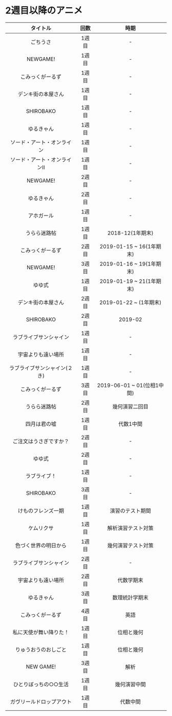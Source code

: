 # 2週目以降のアニメ
|タイトル|回数|時期
|:---:|:---:|:---:
|ごちうさ|1週目|-
|NEWGAME!|1週目|-
|こみっくがーるず|1週目|-
|デンキ街の本屋さん|1週目|-
|SHIROBAKO |1週目|-
|ゆるきゃん|1週目|-
|ソード・アート・オンライン|1週目|-
|ソード・アート・オンラインⅡ|1週目|-
|NEWGAME!|2週目|-
|ゆるきゃん|2週目|-
|アホガール|1週目|-
|うらら迷路帖|1週目|2018-12(1年期末)
|こみっくがーるず|2週目|2019-01-15 ~ 16(1年期末)
|NEWGAME!|3週目|2019-01-16 ~ 19(1年期末)
|ゆゆ式|1週目|2019-01-19 ~ 21(1年期末)
|デンキ街の本屋さん|2週目|2019-01-22 ~ (1年期末)
|SHIROBAKO |2週目|2019-02
|ラブライブサンシャイン|1週目|-
|宇宙よりも遠い場所|1週目|-
|ラブライブサンシャイン(２き)|1週目|-
|こみっくがーるず|3週目|2019-06-01 ~ 01(位相1中間)
|うらら迷路帖|2週目|幾何演習二回目
|四月は君の嘘|1週目|代数1中間
|ご注文はうさぎですか？|2週目|-
|ゆゆ式|2週目|-
|ラブライブ！|1週目|-
|SHIROBAKO|3週目|-
|けものフレンズ一期|1週目|演習のテスト期間
|ケムリクサ|1週目|解析演習テスト対策
|色づく世界の明日から|1週目|幾何演習テスト対策
|ラブライブサンシャイン|2週目|-
|宇宙よりも遠い場所|2週目|代数学期末
|ゆるきゃん|3週目|数理統計学期末
|こみっくがーるず|4週目|英語
|私に天使が舞い降りた！|1週目|位相と幾何
|りゅうおうのおしごと|1週目|位相と幾何
|NEW GAME!|3週目|解析
|ひとりぼっちの○○生活|1週目|幾何演習中間
|ガヴリールドロップアウト|1週目|代数中間
